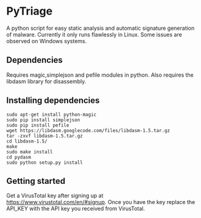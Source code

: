 PyTriage
========

A python script for easy static analysis and automatic signature generation of malware. Currently it only runs flawlessly in Linux. Some issues are observed on Windows systems.

Dependencies
------------

Requires magic,simplejson and pefile modules in python. Also requires the libdasm library for disassembly.

Installing dependencies
-----------------------

```shell
sudo apt-get install python-magic
sudo pip install simplejson
sudo pip install pefile
wget https://libdasm.googlecode.com/files/libdasm-1.5.tar.gz
tar -zxvf libdasm-1.5.tar.gz
cd libdasm-1.5/
make
sudo make install
cd pydasm
sudo python setup.py install
```

Getting started
---------------

Get a VirusTotal key after signing up at https://www.virustotal.com/en/#signup. Once you have the key replace the API_KEY with the API key you received from VirusTotal.
